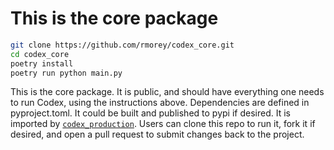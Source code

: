 # This is the core package

```bash
git clone https://github.com/rmorey/codex_core.git
cd codex_core
poetry install
poetry run python main.py
``` 


This is the core package. It is public, and should have everything one needs to run Codex, using the instructions above. Dependencies are defined in pyproject.toml. It could be built and published to pypi if desired. It is imported by [`codex_production`](https://github.com/rmorey/codex_production). Users can clone this repo to run it, fork it if desired, and open a pull request to submit changes back to the project.
